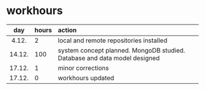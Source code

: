 # workhours

| day | hours | action  |
| :----:|:-----| :-----|
| 4.12. | 2    | local and remote repositories installed |
| 14.12. | 100   | system concept planned. MongoDB studied. Database and data model designed |
| 17.12. | 1 | minor corrections |
| 17.12. | 0 | workhours updated |
